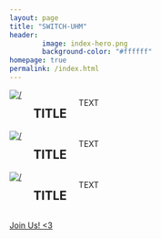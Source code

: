 ```yaml
---
layout: page
title: "SWITCH-UHM"
header:
		image: index-hero.png
		background-color: "#ffffff"
homepage: true
permalink: /index.html
---
```



<div class="row t60">
  <div class="medium-4 columns frontpage-widget">
		<a href="GOTO HERE"><img src="IMAGE" alt=/></a>
    <h2 class="font-size-h3 t10">TITLE</h2>
    <p>TEXT</p>
    <p><a class="button tiny radius" href="GOTO HERE"></a></p>
  </div>

  <div class="medium-4 columns frontpage-widget">
    <a href="GOTO HERE"><img src="IMAGE" alt=/></a>
    <h2 class="font-size-h3 t10">TITLE</h2>
    <p>TEXT</p>
    <p><a class="button tiny radius" href="GOTO HERE"></a></p>
  </div>

  <div class="medium-4 columns frontpage-widget">
    <a href="GOTO HERE"><img src="IMAGE" alt=/></a>
    <h2 class="font-size-h3 t10">TITLE</h2>
    <p>TEXT</p>
    <p><a class="button tiny radius" href="GOTO HERE"></a></p>
  </div>
</div>



<a href="https://switch-uhm.github.io/join/" class="primary button">Join Us! <3</a>